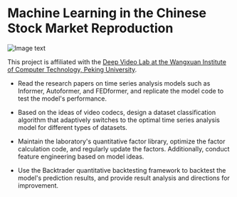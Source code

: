 # Machine Learning in the Chinese Stock Market Reproduction

![Image text](https://github.com/liuyuhang1020/Machine-Learning-in-the-Chinese-Stock-Market-Reproduction/banner/wangxuan_institute_of_computer_technology.png)

This project is affiliated with the [Deep Video Lab at the Wangxuan Institute of Computer Technology, Peking University](https://deepvideolab.top/en/).

- Read the research papers on time series analysis models such as Informer, Autoformer, and FEDformer, and replicate the model code to test the model's performance.

- Based on the ideas of video codecs, design a dataset classification algorithm that adaptively switches to the optimal time series analysis model for different types of datasets.

- Maintain the laboratory's quantitative factor library, optimize the factor calculation code, and regularly update the factors. Additionally, conduct feature engineering based on model ideas.

- Use the Backtrader quantitative backtesting framework to backtest the model's prediction results, and provide result analysis and directions for improvement.
